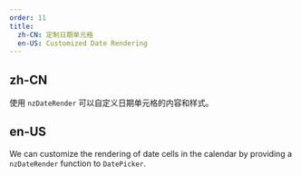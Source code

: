 ```yaml
---
order: 11
title:
  zh-CN: 定制日期单元格
  en-US: Customized Date Rendering
---
```


## zh-CN

使用 `nzDateRender` 可以自定义日期单元格的内容和样式。

## en-US

We can customize the rendering of date cells in the calendar by providing a `nzDateRender` function to `DatePicker`.
